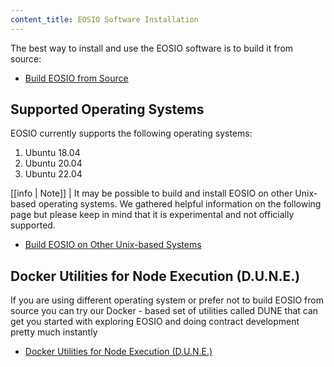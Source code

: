 ```yaml
---
content_title: EOSIO Software Installation
---
```


The best way to install and use the EOSIO software is to build it from source:

* [Build EOSIO from Source](01_build-from-source/index.md)

## Supported Operating Systems

EOSIO currently supports the following operating systems:

1. Ubuntu 18.04
2. Ubuntu 20.04
3. Ubuntu 22.04

[[info | Note]]
| It may be possible to build and install EOSIO on other Unix-based operating systems. We gathered helpful information on the following page but please keep in mind that it is experimental and not officially supported. 

* [Build EOSIO on Other Unix-based Systems](01_build-from-source/00_build-unsupported-os.md)

## Docker Utilities for Node Execution (D.U.N.E.)

If you are using different operating system or prefer not to build EOSIO from source you can try our Docker - based set of utilities called DUNE that can get you started with exploring EOSIO and doing contract development pretty much instantly

* [Docker Utilities for Node Execution (D.U.N.E.)](https://github.com/eosnetworkfoundation/DUNE)
